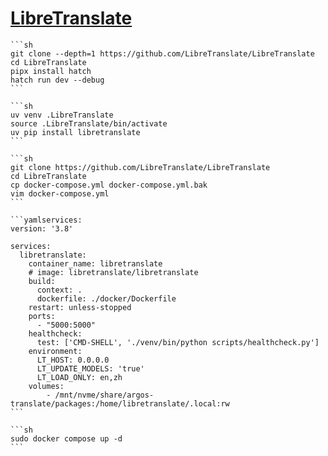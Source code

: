 # [LibreTranslate](https://github.com/LibreTranslate/LibreTranslate)

````{tab} From source [^1]
```sh
git clone --depth=1 https://github.com/LibreTranslate/LibreTranslate
cd LibreTranslate
pipx install hatch
hatch run dev --debug
```
````
````{tab} Ubuntu 22 ARM [^2] (Cache)
```sh
uv venv .LibreTranslate
source .LibreTranslate/bin/activate
uv pip install libretranslate
```
````

````{tab} Docker compose [^3] (Cache)
```sh
git clone https://github.com/LibreTranslate/LibreTranslate
cd LibreTranslate
cp docker-compose.yml docker-compose.yml.bak
vim docker-compose.yml
```

```yamlservices:
version: '3.8'

services:
  libretranslate:
    container_name: libretranslate
    # image: libretranslate/libretranslate
    build:
      context: .
      dockerfile: ./docker/Dockerfile
    restart: unless-stopped
    ports:
      - "5000:5000"
    healthcheck:
      test: ['CMD-SHELL', './venv/bin/python scripts/healthcheck.py']
    environment:
      LT_HOST: 0.0.0.0
      LT_UPDATE_MODELS: 'true'
      LT_LOAD_ONLY: en,zh
    volumes:
    	- /mnt/nvme/share/argos-translate/packages:/home/libretranslate/.local:rw
```

```sh
sudo docker compose up -d
```
````

[^1]: [Contributing.md](https://github.com/LibreTranslate/LibreTranslate/blob/main/CONTRIBUTING.md)
[^2]: [Can I run it as a systemd (default pip/python installed one)?](https://github.com/LibreTranslate/LibreTranslate?tab=readme-ov-file#can-i-run-it-as-a-systemd-default-pippython-installed-one)
[^3]: [Where are the language models saved?](https://github.com/LibreTranslate/LibreTranslate?tab=readme-ov-file#where-are-the-language-models-saved)